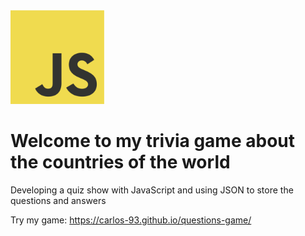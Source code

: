 <img src="https://github.com/Carlos-93/pong-game/blob/main/assets/images/JavaScript.png" width="150">

# Welcome to my trivia game about the countries of the world

Developing a quiz show with JavaScript and using JSON to store the questions and answers

Try my game: https://carlos-93.github.io/questions-game/

